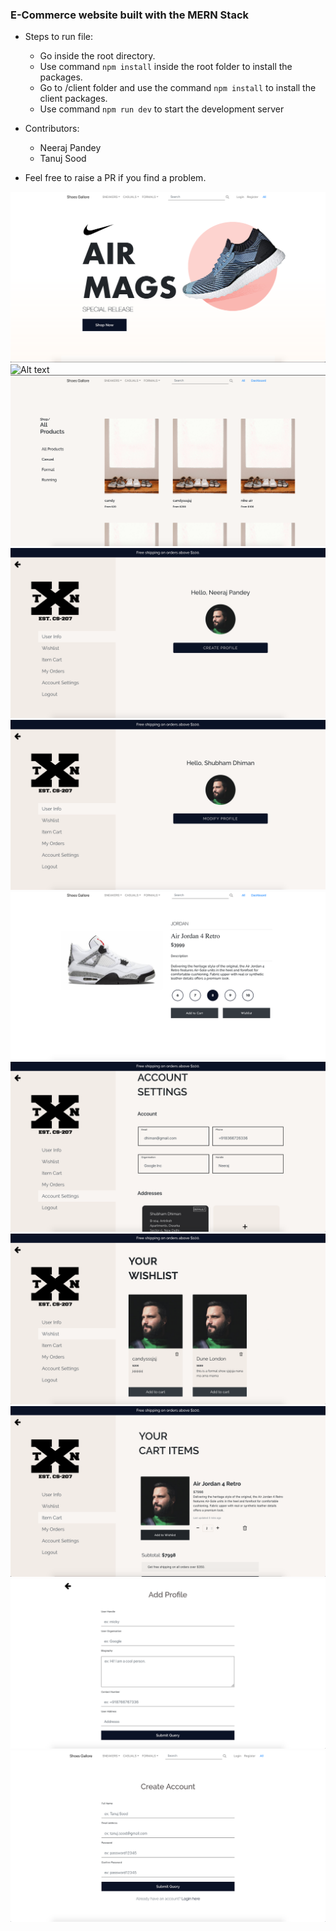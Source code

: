 ### E-Commerce website built with the MERN Stack

* Steps to run file:
  * Go inside the root directory.
  * Use command `npm install` inside the root folder to install the packages.
  * Go to /client folder and use the command `npm install` to install the client packages.
  * Use command `npm run dev` to start the development server

* Contributors:
  * Neeraj Pandey
  * Tanuj Sood

* Feel free to raise a PR if you find a problem.

![Alt text](/client/src/img/screenshots/1.png?raw=true "Screenshot")
![Alt text](/client/src/img/screenshots/2.png?raw=true "Screenshot")
![Alt text](/client/src/img/screenshots/3.png?raw=true "Screenshot")
![Alt text](/client/src/img/screenshots/4.png?raw=true "Screenshot")
![Alt text](/client/src/img/screenshots/5.png?raw=true "Screenshot")
![Alt text](/client/src/img/screenshots/6.png?raw=true "Screenshot")
![Alt text](/client/src/img/screenshots/7.png?raw=true "Screenshot")
![Alt text](/client/src/img/screenshots/8.png?raw=true "Screenshot")
![Alt text](/client/src/img/screenshots/9.png?raw=true "Screenshot")
![Alt text](/client/src/img/screenshots/10.png?raw=true "Screenshot")
![Alt text](/client/src/img/screenshots/11.png?raw=true "Screenshot")



 

